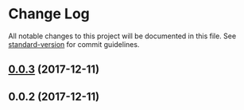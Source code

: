 # Change Log

All notable changes to this project will be documented in this file. See [standard-version](https://github.com/conventional-changelog/standard-version) for commit guidelines.

<a name="0.0.3"></a>
## [0.0.3](https://github.com/smartfood-gmbh-co-kg/react-render-html/compare/v0.0.2...v0.0.3) (2017-12-11)



<a name="0.0.2"></a>
## 0.0.2 (2017-12-11)
